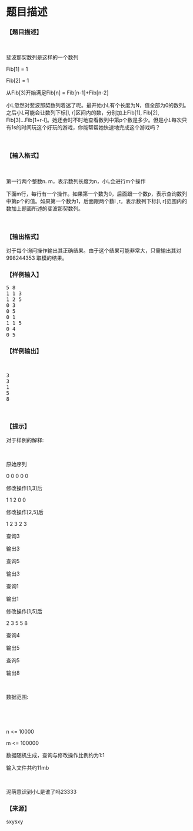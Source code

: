 # 题目描述


<h3>
【题目描述】
</h3>
<p>
<br/>
</p>
<p>
斐波那契数列是这样的一个数列
</p>
<p>
Fib[1] = 1
</p>
<p>
Fib[2] = 1
</p>
<p>
从Fib[3]开始满足Fib[n] = Fib[n-1]+Fib[n-2]
</p>
<p>
小L忽然对斐波那契数列着迷了呢。最开始小L有个长度为N，值全部为0的数列。之后小L可能会让数列下标[l, r]区间内的数，分别加上Fib[1], Fib[2], Fib[3]...Fib[1+r-l]。她还会时不时地查看数列中第p个数是多少。但是小L每次只有1s的时间玩这个好玩的游戏，你能帮帮她快速地完成这个游戏吗？
</p>
<p>
<br/>
</p>
<h3>
【输入格式】
</h3>
<p>
<br/>
</p>
<p>
第一行两个整数n. m，表示数列长度为n，小L会进行m个操作
</p>
<p>
下面m行，每行有一个操作。如果第一个数为0，后面跟一个数p，表示查询数列中第p个的值。如果第一个数为1，后面跟两个数l ,r。表示数列下标[l, r]范围内的数加上题面所述的斐波那契数列。
</p>
<p>
<br/>
</p>
<h3>
【输出格式】
</h3>
<p>
对于每个询问操作输出其正确结果。由于这个结果可能非常大，只需输出其对 998244353 取模的结果。
</p>
<h3>
【样例输入】
</h3>
<pre>5 8
1 1 3
1 2 5
0 3
0 5
0 1
1 1 5
0 4
0 5 <span style="font-family:monospace;"></span> </pre>
<h3>
【样例输出】
</h3>
<pre><p>
3
3
1
5
8 <span style="font-family:monospace;"></span> 
</p>
</pre>
<h3>
【提示】
</h3>
<p>
对于样例的解释:
</p>
<p>
<br/>
</p>
<p>
原始序列
</p>
<p>
0 0 0 0 0
</p>
<p>
修改操作[1,3]后
</p>
<p>
1 1 2 0 0
</p>
<p>
修改操作[2,5]后
</p>
<p>
1 2 3 2 3
</p>
<p>
查询3
</p>
<p>
输出3
</p>
<p>
查询5
</p>
<p>
输出3
</p>
<p>
查询1
</p>
<p>
输出1
</p>
<p>
修改操作[1,5]后
</p>
<p>
2 3 5 5 8
</p>
<p>
查询4
</p>
<p>
输出5
</p>
<p>
查询5
</p>
<p>
输出8
</p>
<p>
<br/>
</p>
<p>
数据范围:
</p>
<p>
<br/>
</p>
<p>
<br/>
</p>
<p>
n &lt;= 10000
</p>
<p>
m &lt;= 100000
</p>
<p>
数据随机生成，查询与修改操作比例约为1:1
</p>
<p>
输入文件共约11mb
</p>
<p>
<br/>
</p>
<p>
泥萌意识到小L是谁了吗23333
</p>
<h3>
【来源】
</h3>
<p>
sxysxy
</p>
